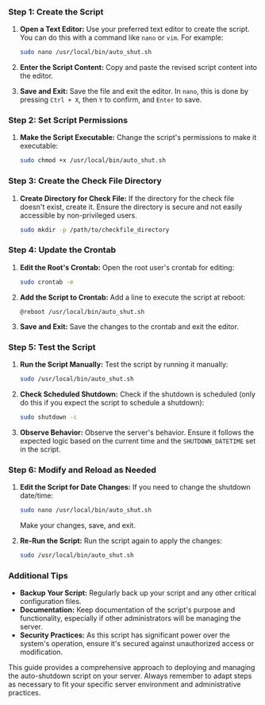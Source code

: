 ### Step 1: Create the Script

1. **Open a Text Editor:**
   Use your preferred text editor to create the script. You can do this with a command like `nano` or `vim`. For example:
   ```bash
   sudo nano /usr/local/bin/auto_shut.sh
   ```

2. **Enter the Script Content:**
   Copy and paste the revised script content into the editor.

3. **Save and Exit:**
   Save the file and exit the editor. In `nano`, this is done by pressing `Ctrl + X`, then `Y` to confirm, and `Enter` to save.

### Step 2: Set Script Permissions

1. **Make the Script Executable:**
   Change the script's permissions to make it executable:
   ```bash
   sudo chmod +x /usr/local/bin/auto_shut.sh
   ```

### Step 3: Create the Check File Directory

1. **Create Directory for Check File:**
   If the directory for the check file doesn't exist, create it. Ensure the directory is secure and not easily accessible by non-privileged users.
   ```bash
   sudo mkdir -p /path/to/checkfile_directory
   ```

### Step 4: Update the Crontab

1. **Edit the Root's Crontab:**
   Open the root user's crontab for editing:
   ```bash
   sudo crontab -e
   ```

2. **Add the Script to Crontab:**
   Add a line to execute the script at reboot:
   ```
   @reboot /usr/local/bin/auto_shut.sh
   ```

3. **Save and Exit:**
   Save the changes to the crontab and exit the editor.

### Step 5: Test the Script

1. **Run the Script Manually:**
   Test the script by running it manually:
   ```bash
   sudo /usr/local/bin/auto_shut.sh
   ```

2. **Check Scheduled Shutdown:**
   Check if the shutdown is scheduled (only do this if you expect the script to schedule a shutdown):
   ```bash
   sudo shutdown -c
   ```

3. **Observe Behavior:**
   Observe the server's behavior. Ensure it follows the expected logic based on the current time and the `SHUTDOWN_DATETIME` set in the script.

### Step 6: Modify and Reload as Needed

1. **Edit the Script for Date Changes:**
   If you need to change the shutdown date/time:
   ```bash
   sudo nano /usr/local/bin/auto_shut.sh
   ```
   Make your changes, save, and exit.

2. **Re-Run the Script:**
   Run the script again to apply the changes:
   ```bash
   sudo /usr/local/bin/auto_shut.sh
   ```

### Additional Tips

- **Backup Your Script:** Regularly back up your script and any other critical configuration files.
- **Documentation:** Keep documentation of the script's purpose and functionality, especially if other administrators will be managing the server.
- **Security Practices:** As this script has significant power over the system's operation, ensure it's secured against unauthorized access or modification. 

This guide provides a comprehensive approach to deploying and managing the auto-shutdown script on your server. Always remember to adapt steps as necessary to fit your specific server environment and administrative practices.
